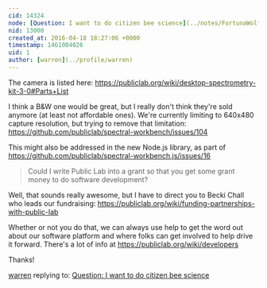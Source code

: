 ```yaml
---
cid: 14324
node: [Question: I want to do citizen bee science](../notes/FortunaWolf/04-18-2016/question-i-want-to-do-citizen-bee-science)
nid: 13000
created_at: 2016-04-18 18:27:06 +0000
timestamp: 1461004026
uid: 1
author: [warren](../profile/warren)
---
```


The camera is listed here: https://publiclab.org/wiki/desktop-spectrometry-kit-3-0#Parts+List

I think a B&W one would be great, but I really don't think they're sold anymore (at least not affordable ones). We're currently limiting to 640x480 capture resolution, but trying to remove that limitation: https://github.com/publiclab/spectral-workbench/issues/104

This might also be addressed in the new Node.js library, as part of https://github.com/publiclab/spectral-workbench.js/issues/16

> Could I write Public Lab into a grant so that you get some grant money to do software development?

Well, that sounds really awesome, but I have to direct you to Becki Chall who leads our fundraising: https://publiclab.org/wiki/funding-partnerships-with-public-lab

Whether or not you do that, we can always use help to get the word out about our software platform and where folks can get involved to help drive it forward. There's a lot of info at https://publiclab.org/wiki/developers

Thanks!

[warren](../profile/warren) replying to: [Question: I want to do citizen bee science](../notes/FortunaWolf/04-18-2016/question-i-want-to-do-citizen-bee-science)

